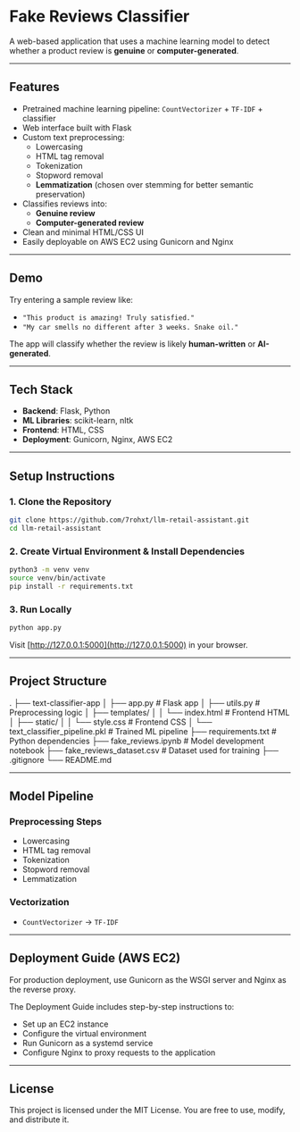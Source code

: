 
# Fake Reviews Classifier

A web-based application that uses a machine learning model to detect whether a product review is **genuine** or **computer-generated**.

<!-- ![screenshot](static/demo_screenshot.png) -->

---

## Features

- Pretrained machine learning pipeline: `CountVectorizer` + `TF-IDF` + classifier  
- Web interface built with Flask  
- Custom text preprocessing:
  - Lowercasing
  - HTML tag removal
  - Tokenization
  - Stopword removal
  - **Lemmatization** (chosen over stemming for better semantic preservation)
- Classifies reviews into:
  - **Genuine review**
  - **Computer-generated review**
- Clean and minimal HTML/CSS UI  
- Easily deployable on AWS EC2 using Gunicorn and Nginx

---

## Demo

Try entering a sample review like:

- `"This product is amazing! Truly satisfied."`
- `"My car smells no different after 3 weeks. Snake oil."`

The app will classify whether the review is likely **human-written** or **AI-generated**.

---

## Tech Stack

- **Backend**: Flask, Python  
- **ML Libraries**: scikit-learn, nltk  
- **Frontend**: HTML, CSS  
- **Deployment**: Gunicorn, Nginx, AWS EC2

---

## Setup Instructions

### 1. Clone the Repository

```bash
git clone https://github.com/7rohxt/llm-retail-assistant.git
cd llm-retail-assistant
```

### 2. Create Virtual Environment & Install Dependencies

```bash
python3 -m venv venv
source venv/bin/activate
pip install -r requirements.txt
```

### 3. Run Locally

```bash
python app.py
```

Visit [http://127.0.0.1:5000](http://127.0.0.1:5000) in your browser.

---

## Project Structure

.
├── text-classifier-app
│   ├── app.py                   # Flask app
│   ├── utils.py                 # Preprocessing logic
│   ├── templates/
│   │   └── index.html           # Frontend HTML
│   ├── static/
│   │   └── style.css            # Frontend CSS
│   └── text_classifier_pipeline.pkl  # Trained ML pipeline
├── requirements.txt             # Python dependencies
├── fake_reviews.ipynb           # Model development notebook
├── fake_reviews_dataset.csv     # Dataset used for training
├── .gitignore
└── README.md


---

## Model Pipeline

### Preprocessing Steps

- Lowercasing  
- HTML tag removal  
- Tokenization  
- Stopword removal  
- Lemmatization  

### Vectorization

- `CountVectorizer` → `TF-IDF`


---

## Deployment Guide (AWS EC2)

For production deployment, use Gunicorn as the WSGI server and Nginx as the reverse proxy.

The Deployment Guide includes step-by-step instructions to:

- Set up an EC2 instance  
- Configure the virtual environment  
- Run Gunicorn as a systemd service  
- Configure Nginx to proxy requests to the application

---

## License

This project is licensed under the MIT License. You are free to use, modify, and distribute it.